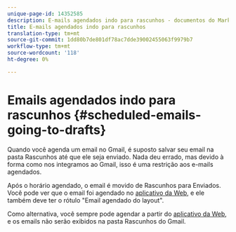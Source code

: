 ```yaml
---
unique-page-id: 14352585
description: E-mails agendados indo para rascunhos - documentos do Marketo - documentação do produto
title: E-mails agendados indo para rascunhos
translation-type: tm+mt
source-git-commit: 1dd80b7de801df78ac7dde39002455063f9979b7
workflow-type: tm+mt
source-wordcount: '118'
ht-degree: 0%

---
```



# Emails agendados indo para rascunhos {#scheduled-emails-going-to-drafts}

Quando você agenda um email no Gmail, é suposto salvar seu email na pasta Rascunhos até que ele seja enviado. Nada deu errado, mas devido à forma como nos integramos ao Gmail, isso é uma restrição aos e-mails agendados.

Após o horário agendado, o email é movido de Rascunhos para Enviados. Você pode ver que o email foi agendado no [aplicativo da Web](https://toutapp.com/login), e ele também deve ter o rótulo &quot;Email agendado do layout&quot;.

Como alternativa, você sempre pode agendar a partir do [aplicativo da Web](https://toutapp.com/login), e os emails não serão exibidos na pasta Rascunhos do Gmail.
